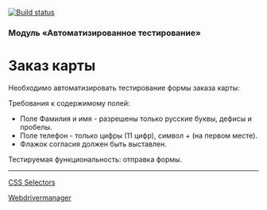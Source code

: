 [![Build status](https://ci.appveyor.com/api/projects/status/lihq8dan1s7esgcd?svg=true)](https://ci.appveyor.com/project/npetyaeva/javalessoncardorder)

### Модуль «Автоматизированное тестирование»

# Заказ карты

Необходимо автоматизировать тестирование формы заказа карты:

Требования к содержимому полей:
- Поле Фамилия и имя - разрешены только русские буквы, дефисы и пробелы.
- Поле телефон - только цифры (11 цифр), символ + (на первом месте).
- Флажок согласия должен быть выставлен.

Тестируемая функциональность: отправка формы.

--------------------

[CSS Selectors](https://github.com/netology-code/aqa-homeworks/blob/master/web/selectors.md)

[Webdrivermanager](https://github.com/bonigarcia/webdrivermanager)


